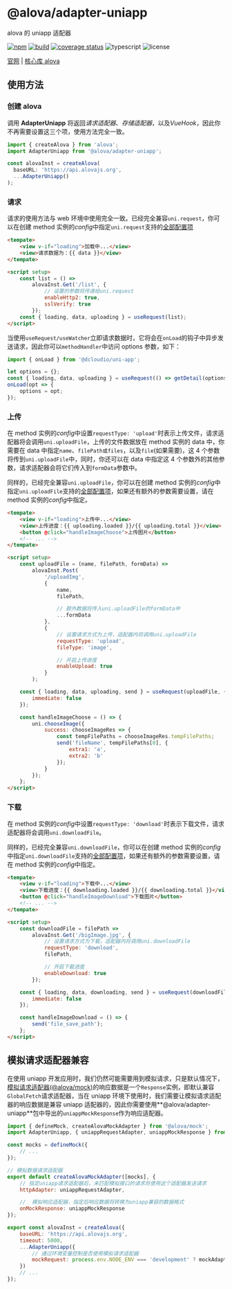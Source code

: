 # @alova/adapter-uniapp

alova 的 uniapp 适配器

[![npm](https://img.shields.io/npm/v/@alova/adapter-uniapp)](https://www.npmjs.com/package/@alova/adapter-uniapp)
[![build](https://github.com/alovajs/adapter-uniapp/actions/workflows/main.yml/badge.svg?branch=main)](https://github.com/alovajs/adapter-uniapp/actions/workflows/main.yml)
[![coverage status](https://coveralls.io/repos/github/alovajs/adapter-uniapp/badge.svg?branch=main)](https://coveralls.io/github/alovajs/adapter-uniapp?branch=main)
![typescript](https://badgen.net/badge/icon/typescript?icon=typescript&label)
![license](https://img.shields.io/badge/license-MIT-blue.svg)

[官网](https://alova.js.org/extension/alova-adapter-uniapp) | [核心库 alova](https://github.com/alovajs/alova)

## 使用方法

### 创建 alova

调用 **AdapterUniapp** 将返回*请求适配器*、_存储适配器_，以及*VueHook*，因此你不再需要设置这三个项，使用方法完全一致。

```javascript
import { createAlova } from 'alova';
import AdapterUniapp from '@alova/adapter-uniapp';

const alovaInst = createAlova(
  baseURL: 'https://api.alovajs.org',
  ...AdapterUniapp()
);
```

### 请求

请求的使用方法与 web 环境中使用完全一致。已经完全兼容`uni.request`，你可以在创建 method 实例的*config*中指定`uni.request`支持的[全部配置项](https://uniapp.dcloud.net.cn/api/request/request.html)

```html
<tempate>
	<view v-if="loading">加载中...</view>
	<view>请求数据为：{{ data }}</view>
</tempate>

<script setup>
	const list = () =>
		alovaInst.Get('/list', {
			// 设置的参数将传递给uni.request
			enableHttp2: true,
			sslVerify: true
		});
	const { loading, data, uploading } = useRequest(list);
</script>
```

当使用`useRequest/useWatcher`立即请求数据时，它将会在`onLoad`的钩子中异步发送请求，因此你可以`methodHandler`中访问 options 参数，如下：

```javascript
import { onLoad } from '@dcloudio/uni-app';

let options = {};
const { loading, data, uploading } = useRequest(() => getDetail(options.id));
onLoad(opt => {
	options = opt;
});
```

### 上传

在 method 实例的*config*中设置`requestType: 'upload'`时表示上传文件，请求适配器将会调用`uni.uploadFile`，上传的文件数据放在 method 实例的 data 中，你需要在 data 中指定`name`、`filePath或files`，以及`file`(如果需要)，这 4 个参数将传到`uni.uploadFile`中，同时，你还可以在 data 中指定这 4 个参数外的其他参数，请求适配器会将它们传入到`formData`参数中。

同样的，已经完全兼容`uni.uploadFile`，你可以在创建 method 实例的*config*中指定`uni.uploadFile`支持的[全部配置项](https://uniapp.dcloud.net.cn/api/request/network-file.html#uploadfile)，如果还有额外的参数需要设置，请在 method 实例的*config*中指定。

```html
<tempate>
	<view v-if="loading">上传中...</view>
	<view>上传进度：{{ uploading.loaded }}/{{ uploading.total }}</view>
	<button @click="handleImageChoose">上传图片</button>
	<!-- ... -->
</tempate>

<script setup>
	const uploadFile = (name, filePath, formData) =>
		alovaInst.Post(
			'/uploadImg',
			{
				name,
				filePath,

				// 额外数据将传入uni.uploadFile的formData中
				...formData
			},
			{
				// 设置请求方式为上传，适配器内将调用uni.uploadFile
				requestType: 'upload',
				fileType: 'image',

				// 开启上传进度
				enableUpload: true
			}
		);

	const { loading, data, uploading, send } = useRequest(uploadFile, {
		immediate: false
	});

	const handleImageChoose = () => {
		uni.chooseImage({
			success: chooseImageRes => {
				const tempFilePaths = chooseImageRes.tempFilePaths;
				send('fileName', tempFilePaths[0], {
					extra1: 'a',
					extra2: 'b'
				});
			}
		});
	};
</script>
```

### 下载

在 method 实例的*config*中设置`requestType: 'download'`时表示下载文件，请求适配器将会调用`uni.downloadFile`。

同样的，已经完全兼容`uni.downloadFile`，你可以在创建 method 实例的*config*中指定`uni.downloadFile`支持的[全部配置项](https://uniapp.dcloud.net.cn/api/request/network-file.html#downloadfile)，如果还有额外的参数需要设置，请在 method 实例的*config*中指定。

```html
<tempate>
	<view v-if="loading">下载中...</view>
	<view>下载进度：{{ downloading.loaded }}/{{ downloading.total }}</view>
	<button @click="handleImageDownload">下载图片</button>
	<!-- ... -->
</tempate>

<script setup>
	const downloadFile = filePath =>
		alovaInst.Get('/bigImage.jpg', {
			// 设置请求方式为下载，适配器内将调用uni.downloadFile
			requestType: 'download',
			filePath,

			// 开启下载进度
			enableDownload: true
		});

	const { loading, data, downloading, send } = useRequest(downloadFile, {
		immediate: false
	});

	const handleImageDownload = () => {
		send('file_save_path');
	};
</script>
```

## 模拟请求适配器兼容

在使用 uniapp 开发应用时，我们仍然可能需要用到模拟请求，只是默认情况下，[模拟请求适配器(@alova/mock)](https://alova.js.org/extension/alova-mock)的响应数据是一个`Response`实例，即默认兼容`GlobalFetch`请求适配器，当在 uniapp 环境下使用时，我们需要让模拟请求适配器的响应数据是兼容 uniapp 适配器的，因此你需要使用**@alova/adapter-uniapp**包中导出的`uniappMockResponse`作为响应适配器。

```javascript
import { defineMock, createAlovaMockAdapter } from '@alova/mock';
import AdapterUniapp, { uniappRequestAdapter, uniappMockResponse } from '@alova/adapter-uniapp';

const mocks = defineMock({
	// ...
});

// 模拟数据请求适配器
export default createAlovaMockAdapter([mocks], {
	// 指定uniapp请求适配器后，未匹配模拟接口的请求将使用这个适配器发送请求
	httpAdapter: uniappRequestAdapter,

	//  模拟响应适配器，指定后响应数据将转换为uniapp兼容的数据格式
	onMockResponse: uniappMockResponse
});

export const alovaInst = createAlova({
	baseURL: 'https://api.alovajs.org',
	timeout: 5000,
	...AdapterUniapp({
		// 通过环境变量控制是否使用模拟请求适配器
		mockRequest: process.env.NODE_ENV === 'development' ? mockAdapter : undefined
	})
	// ...
});
```

